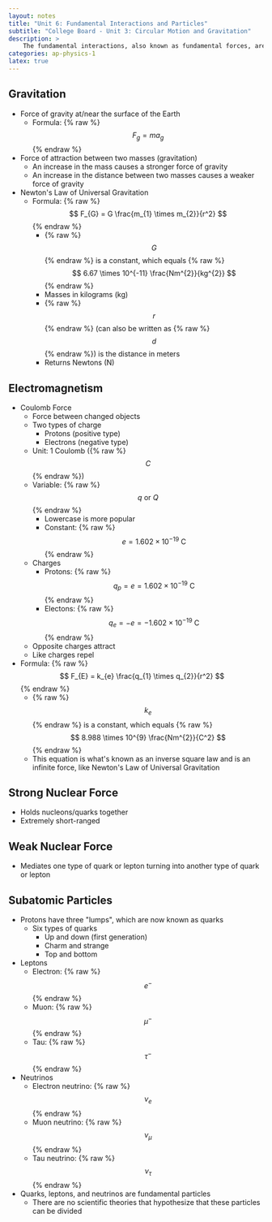 ```yaml
---
layout: notes
title: "Unit 6: Fundamental Interactions and Particles"
subtitle: "College Board - Unit 3: Circular Motion and Gravitation"
description: >
    The fundamental interactions, also known as fundamental forces, are the interactions that do not appear to be reducible to more basic interactions.
categories: ap-physics-1
latex: true
---
```


## Gravitation
- Force of gravity at/near the surface of the Earth
  - Formula: {% raw %} $$ F_{g} = ma_{g} $$ {% endraw %}
- Force of attraction between two masses (gravitation)
  - An increase in the mass causes a stronger force of gravity
  - An increase in the distance between two masses causes a weaker force of gravity
- Newton's Law of Universal Gravitation
  - Formula: {% raw %} $$ F_{G} = G \frac{m_{1} \times m_{2}}{r^2} $$ {% endraw %}
    - {% raw %} $$ G $$ {% endraw %} is a constant, which equals {% raw %} $$ 6.67 \times 10^{-11} \frac{Nm^{2}}{kg^{2}} $$ {% endraw %}
    - Masses in kilograms (kg)
    - {% raw %} $$ r $$ {% endraw %} (can also be written as {% raw %} $$ d $$ {% endraw %}) is the distance in meters
    - Returns Newtons (N)

## Electromagnetism
- Coulomb Force
  - Force between changed objects
  - Two types of charge
    - Protons (positive type)
    - Electrons (negative type)
  - Unit: 1 Coulomb ({% raw %} $$ C $$ {% endraw %})
  - Variable: {% raw %} $$ q \text{ or } Q $$ {% endraw %}
    - Lowercase is more popular
    - Constant: {% raw %} $$ e = 1.602 \times 10^{-19} \text{ C} $$ {% endraw %}
  - Charges
    - Protons: {% raw %} $$ q_{p} = e = 1.602 \times 10^{-19} \text{ C} $$ {% endraw %} 
    - Electons: {% raw %} $$ q_{e} = -e = -1.602 \times 10^{-19} \text{ C}$$ {% endraw %} 
  - Opposite charges attract
  - Like charges repel
- Formula: {% raw %} $$ F_{E} = k_{e} \frac{q_{1} \times q_{2}}{r^2} $$ {% endraw %}
  - {% raw %} $$ k_{e} $$ {% endraw %} is a constant, which equals {% raw %} $$ 8.988 \times 10^{9} \frac{Nm^{2}}{C^2} $$ {% endraw %}
  - This equation is what's known as an inverse square law and is an infinite force, like Newton's Law of Universal Gravitation

## Strong Nuclear Force
- Holds nucleons/quarks together
- Extremely short-ranged

## Weak Nuclear Force
- Mediates one type of quark or lepton turning into another type of quark or lepton

## Subatomic Particles
- Protons have three "lumps", which are now known as quarks
  - Six types of quarks
    - Up and down (first generation)
    - Charm and strange
    - Top and bottom
- Leptons
  - Electron: {% raw %} $$ e^{-} $$ {% endraw %}
  - Muon: {% raw %} $$ \mu^{-} $$ {% endraw %}
  - Tau: {% raw %} $$ \tau^{-} $$ {% endraw %}
- Neutrinos
  - Electron neutrino: {% raw %} $$ \nu_{e} $$ {% endraw %}
  - Muon neutrino: {% raw %} $$ \nu_{\mu} $$ {% endraw %}
  - Tau neutrino: {% raw %} $$ \nu_{\tau} $$ {% endraw %}
- Quarks, leptons, and neutrinos are fundamental particles
  - There are no scientific theories that hypothesize that these particles can be divided